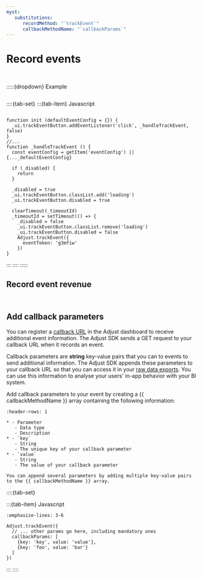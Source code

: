 ```yaml
---
myst:
   substitutions:
      recordMethod: "`trackEvent`"
      callbackMethodName: "`callbackParams`"
---
```


# Record events

```{include} ../../../fragments/feature-intros/measure-events.md
```

```{include} ../../../fragments/web/snippets/trackevent.md
```

:::::{dropdown} Example

```{include} ../../../fragments/example-intros/trackevent.md
```

::::{tab-set}
:::{tab-item} Javascript
```{code-block} js

function init (defaultEventConfig = {}) {
  _ui.trackEventButton.addEventListener('click', _handleTrackEvent, false)
}
//...
function _handleTrackEvent () {
  const eventConfig = getItem('eventConfig') || {..._defaultEventConfig}

  if (_disabled) {
    return
  }

  _disabled = true
  _ui.trackEventButton.classList.add('loading')
  _ui.trackEventButton.disabled = true

  clearTimeout(_timeoutId)
  _timeoutId = setTimeout(() => {
    _disabled = false
    _ui.trackEventButton.classList.remove('loading')
    _ui.trackEventButton.disabled = false
    Adjust.trackEvent({
      eventToken: 'g3mfiw'
    })
}

```
:::
::::
:::::

## Record event revenue

```{include} ../../../fragments/method-intros/setrevenue.md
```

```{include} ../../../fragments/web/snippets/setrevenue.md
```

## Add callback parameters

You can register a [callback URL] in the Adjust dashboard to receive additional event information. The Adjust SDK sends a GET request to your callback URL when it records an event.

Callback parameters are **string** key-value pairs that you can to events to send additional information. The Adjust SDK appends these parameters to your callback URL so that you can access it in your [raw data exports]. You can use this information to analyse your users' in-app behavior with your BI system.

Add callback parameters to your event by creating a {{ callbackMethodName }} array containing the following information:

```{list-table}
:header-rows: 1

* - Parameter
   - Data type
   - Description
* - `key`
   - String
   - The unique key of your callback parameter
* - `value`
   - String
   - The value of your callback parameter

```

```{tip}
You can append several parameters by adding multiple key-value pairs to the {{ callbackMethodName }} array.
```

[callback URL]: https://help.adjust.com/en/article/best-practices-callbacks

[raw data exports]: https://help.adjust.com/en/article/raw-data-exports

::::{tab-set}

:::{tab-item} Javascript

```{code-block} js
:emphasize-lines: 3-6

Adjust.trackEvent({
  // ... other params go here, including mandatory ones
  callbackParams: [
    {key: 'key', value: 'value'}, 
    {key: 'foo', value: 'bar'}
  ]
})
```

:::
::::
